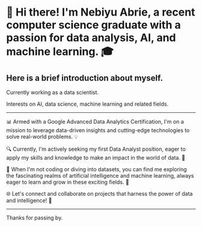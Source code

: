 # 👋 Hi there! I'm Nebiyu Abrie, a recent computer science graduate with a passion for data analysis, AI, and machine learning. 🎓

## Here is a brief introduction about myself.

Currently working as a data scientist.

Interests on AI, data science, machine learning and related fields.

---
📊 Armed with a Google Advanced Data Analytics Certification, I'm on a mission to leverage data-driven insights and cutting-edge technologies to solve real-world problems. 💡

🔍 Currently, I'm actively seeking my first Data Analyst position, eager to apply my skills and knowledge to make an impact in the world of data. 💼

🤖 When I'm not coding or diving into datasets, you can find me exploring the fascinating realms of artificial intelligence and machine learning, always eager to learn and grow in these exciting fields. 🌟

🌐 Let's connect and collaborate on projects that harness the power of data and intelligence! 🤝

---

Thanks for passing by.
<!--
**Nebiyu-Abrie/Nebiyu-Abrie** is a ✨ _special_ ✨ repository because its `README.md` (this file) appears on your GitHub profile.

Here are some ideas to get you started:

- 🔭 I’m currently working on ...
- 🌱 I’m currently learning ...
- 👯 I’m looking to collaborate on ...
- 🤔 I’m looking for help with ...
- 💬 Ask me about ...
- 📫 How to reach me: ...
- 😄 Pronouns: ...
- ⚡ Fun fact: ...
-->
